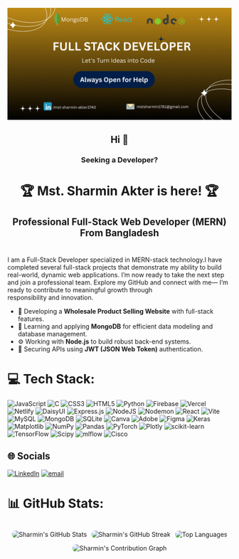 

![Banner](https://github.com/sharmin133/sharmin133/blob/main/FullSTACK%20DEVELOPER%20(3).png)

<h2 align="center">Hi 👋</h2>

<h3 align="center">Seeking a Developer?</h3>

<h1 align="center">🏆 <strong>Mst. Sharmin Akter is here!</strong> 🏆</h1>
<h2 align="center">Professional Full-Stack Web Developer (MERN) From Bangladesh</h2>

# 
I am a Full-Stack Developer specialized in MERN-stack technology.I have completed several full-stack projects that demonstrate my ability to build real-world, dynamic web applications. I’m now ready to take the next step and join a professional team. Explore my GitHub and connect with me— I’m ready to contribute to meaningful growth through responsibility and innovation.

- 🛒 Developing a **Wholesale Product Selling Website** with full-stack features.
- 🍃 Learning and applying **MongoDB** for efficient data modeling and database management.
- ⚙️ Working with **Node.js** to build robust back-end systems.
- 🔐 Securing APIs using **JWT (JSON Web Token)** authentication.

# 💻 Tech Stack:
![JavaScript](https://img.shields.io/badge/javascript-%23323330.svg?style=for-the-badge&logo=javascript&logoColor=%23F7DF1E) ![C](https://img.shields.io/badge/c-%2300599C.svg?style=for-the-badge&logo=c&logoColor=white) ![CSS3](https://img.shields.io/badge/css3-%231572B6.svg?style=for-the-badge&logo=css3&logoColor=white) ![HTML5](https://img.shields.io/badge/html5-%23E34F26.svg?style=for-the-badge&logo=html5&logoColor=white) ![Python](https://img.shields.io/badge/python-3670A0?style=for-the-badge&logo=python&logoColor=ffdd54) ![Firebase](https://img.shields.io/badge/firebase-%23039BE5.svg?style=for-the-badge&logo=firebase) ![Vercel](https://img.shields.io/badge/vercel-%23000000.svg?style=for-the-badge&logo=vercel&logoColor=white) ![Netlify](https://img.shields.io/badge/netlify-%23000000.svg?style=for-the-badge&logo=netlify&logoColor=#00C7B7) ![DaisyUI](https://img.shields.io/badge/daisyui-5A0EF8?style=for-the-badge&logo=daisyui&logoColor=white) ![Express.js](https://img.shields.io/badge/express.js-%23404d59.svg?style=for-the-badge&logo=express&logoColor=%2361DAFB) ![NodeJS](https://img.shields.io/badge/node.js-6DA55F?style=for-the-badge&logo=node.js&logoColor=white) ![Nodemon](https://img.shields.io/badge/NODEMON-%23323330.svg?style=for-the-badge&logo=nodemon&logoColor=%BBDEAD) ![React](https://img.shields.io/badge/react-%2320232a.svg?style=for-the-badge&logo=react&logoColor=%2361DAFB) ![Vite](https://img.shields.io/badge/vite-%23646CFF.svg?style=for-the-badge&logo=vite&logoColor=white) ![MySQL](https://img.shields.io/badge/mysql-4479A1.svg?style=for-the-badge&logo=mysql&logoColor=white) ![MongoDB](https://img.shields.io/badge/MongoDB-%234ea94b.svg?style=for-the-badge&logo=mongodb&logoColor=white) ![SQLite](https://img.shields.io/badge/sqlite-%2307405e.svg?style=for-the-badge&logo=sqlite&logoColor=white) ![Canva](https://img.shields.io/badge/Canva-%2300C4CC.svg?style=for-the-badge&logo=Canva&logoColor=white) ![Adobe](https://img.shields.io/badge/adobe-%23FF0000.svg?style=for-the-badge&logo=adobe&logoColor=white) ![Figma](https://img.shields.io/badge/figma-%23F24E1E.svg?style=for-the-badge&logo=figma&logoColor=white) ![Keras](https://img.shields.io/badge/Keras-%23D00000.svg?style=for-the-badge&logo=Keras&logoColor=white) ![Matplotlib](https://img.shields.io/badge/Matplotlib-%23ffffff.svg?style=for-the-badge&logo=Matplotlib&logoColor=black) ![NumPy](https://img.shields.io/badge/numpy-%23013243.svg?style=for-the-badge&logo=numpy&logoColor=white) ![Pandas](https://img.shields.io/badge/pandas-%23150458.svg?style=for-the-badge&logo=pandas&logoColor=white) ![PyTorch](https://img.shields.io/badge/PyTorch-%23EE4C2C.svg?style=for-the-badge&logo=PyTorch&logoColor=white) ![Plotly](https://img.shields.io/badge/Plotly-%233F4F75.svg?style=for-the-badge&logo=plotly&logoColor=white) ![scikit-learn](https://img.shields.io/badge/scikit--learn-%23F7931E.svg?style=for-the-badge&logo=scikit-learn&logoColor=white) ![TensorFlow](https://img.shields.io/badge/TensorFlow-%23FF6F00.svg?style=for-the-badge&logo=TensorFlow&logoColor=white) ![Scipy](https://img.shields.io/badge/SciPy-%230C55A5.svg?style=for-the-badge&logo=scipy&logoColor=%white) ![mlflow](https://img.shields.io/badge/mlflow-%23d9ead3.svg?style=for-the-badge&logo=numpy&logoColor=blue) ![Cisco](https://img.shields.io/badge/cisco-%23049fd9.svg?style=for-the-badge&logo=cisco&logoColor=black)


## 🌐 Socials

[![LinkedIn](https://img.shields.io/badge/LinkedIn-%230077B5.svg?logo=linkedin&logoColor=white)](www.linkedin.com/in/mst-sharmin-akter3740) [![email](https://img.shields.io/badge/Email-D14836?logo=gmail&logoColor=white)](mailto:mstsharmin133akter@gmail.com) 

# 📊 GitHub Stats:

<div align="center" style="display: flex; flex-wrap: wrap; gap: 10px; justify-content: center;">

  <!-- GitHub Stats -->
  <img 
    src="https://github-readme-stats.vercel.app/api?username=sharmin133&show_icons=true&theme=radical&count_private=true&cache_seconds=1800" 
    alt="Sharmin's GitHub Stats" 
    height="180" 
    style="border-radius: 10px;" 
  />

  <!-- Streak Stats -->
  <img 
    src="https://streak-stats.demolab.com?user=sharmin133&theme=radical" 
    alt="Sharmin's GitHub Streak" 
    height="180" 
    style="border-radius: 10px;" 
  />

  <!-- Top Languages -->
  <img 
    src="https://github-readme-stats.vercel.app/api/top-langs/?username=sharmin133&layout=compact&theme=radical" 
    alt="Top Languages" 
    height="180" 
    style="border-radius: 10px;" 
  />

</div>

<!-- Contribution Graph -->
<div align="center">
  <img 
    src="https://github-readme-activity-graph.vercel.app/graph?username=sharmin133&theme=radical" 
    alt="Sharmin's Contribution Graph" 
    style="border-radius: 10px;" 
  />
</div>

<!-- Proudly created with GPRM ( https://gprm.itsvg.in ) -->
